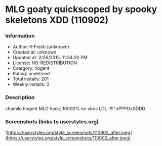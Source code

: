 # MLG goaty quickscoped by spooky skeletons XDD (110902)

### Information
- Author: K-Fresh (unknown)
- Created at: unknown
- Updated at: 2/26/2015, 11:34:30 PM
- License: NO-REDISTRIBUTION
- Category: hogent
- Rating: undefined
- Total installs: 201
- Weekly installs: 0


### Description
chamilo.hogent MLG hack; 10000% no virus LOL !!!!! xPPPDxXDDD


### Screenshots (links to userstyles.org)
![https://userstyles.org/style_screenshots/110902_after.jpeg](https://userstyles.org/style_screenshots/110902_after.jpeg)


